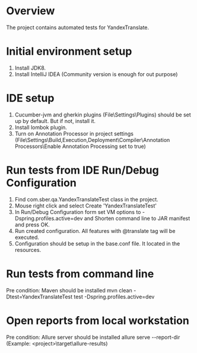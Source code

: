 # Overview
The project contains automated tests for YandexTranslate. 

# Initial environment setup
1. Install JDK8. 
2. Install IntelliJ IDEA (Community version is enough for out purpose) 

# IDE setup
1. Cucumber-jvm and gherkin plugins (File\Settings\Plugins) should be set up by default. But if not, install it. 
2. Install lombok plugin.
3. Turn on Annotation Processor in project settings (File\Settings\Build,Execution,Deployment\Compiler\Annotation Processors\Enable Annotation Processing set to true)

# Run tests from IDE Run/Debug Configuration
1. Find com.sber.qa.YandexTranslateTest class in the project. 
2. Mouse right click and select Create 'YandexTranslateTest'
3. In Run/Debug Configuration form set VM options to -Dspring.profiles.active=dev and Shorten command line to JAR manifest and press OK. 
4. Run created configuration. All features with @translate tag will be executed.
5. Configuration should be setup in the base.conf file. It located in the resources.

# Run tests from command line
Pre condition: Maven should be installed 
mvn clean -Dtest=YandexTranslateTest test -Dspring.profiles.active=dev

# Open reports from local workstation
Pre condition: Allure server should be installed
allure serve --report-dir <path to report directory> (Example: \<project>\target\allure-results)